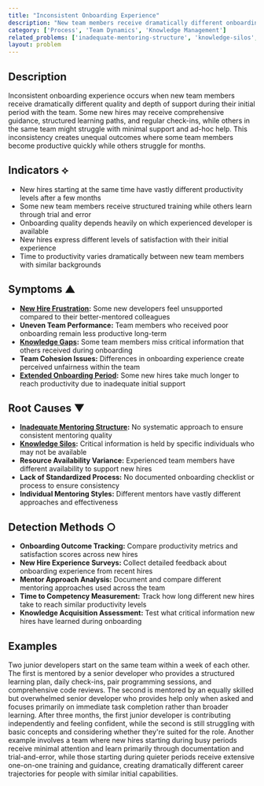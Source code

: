```yaml
---
title: "Inconsistent Onboarding Experience"
description: "New team members receive dramatically different onboarding experiences depending on who is available to help them, creating unequal outcomes."
category: ['Process', 'Team Dynamics', 'Knowledge Management']
related_problems: ['inadequate-mentoring-structure', 'knowledge-silos', 'extended-onboarding-period']
layout: problem
---
```


## Description

Inconsistent onboarding experience occurs when new team members receive dramatically different quality and depth of support during their initial period with the team. Some new hires may receive comprehensive guidance, structured learning paths, and regular check-ins, while others in the same team might struggle with minimal support and ad-hoc help. This inconsistency creates unequal outcomes where some team members become productive quickly while others struggle for months.

## Indicators ⟡

- New hires starting at the same time have vastly different productivity levels after a few months
- Some new team members receive structured training while others learn through trial and error
- Onboarding quality depends heavily on which experienced developer is available
- New hires express different levels of satisfaction with their initial experience
- Time to productivity varies dramatically between new team members with similar backgrounds

## Symptoms ▲

- **[New Hire Frustration](new-hire-frustration.md):** Some new developers feel unsupported compared to their better-mentored colleagues
- **Uneven Team Performance:** Team members who received poor onboarding remain less productive long-term
- **[Knowledge Gaps](knowledge-gaps.md):** Some team members miss critical information that others received during onboarding
- **Team Cohesion Issues:** Differences in onboarding experience create perceived unfairness within the team
- **[Extended Onboarding Period](extended-onboarding-period.md):** Some new hires take much longer to reach productivity due to inadequate initial support

## Root Causes ▼

- **[Inadequate Mentoring Structure](inadequate-mentoring-structure.md):** No systematic approach to ensure consistent mentoring quality
- **[Knowledge Silos](knowledge-silos.md):** Critical information is held by specific individuals who may not be available
- **Resource Availability Variance:** Experienced team members have different availability to support new hires
- **Lack of Standardized Process:** No documented onboarding checklist or process to ensure consistency
- **Individual Mentoring Styles:** Different mentors have vastly different approaches and effectiveness

## Detection Methods ○

- **Onboarding Outcome Tracking:** Compare productivity metrics and satisfaction scores across new hires
- **New Hire Experience Surveys:** Collect detailed feedback about onboarding experience from recent hires
- **Mentor Approach Analysis:** Document and compare different mentoring approaches used across the team
- **Time to Competency Measurement:** Track how long different new hires take to reach similar productivity levels
- **Knowledge Acquisition Assessment:** Test what critical information new hires have learned during onboarding

## Examples

Two junior developers start on the same team within a week of each other. The first is mentored by a senior developer who provides a structured learning plan, daily check-ins, pair programming sessions, and comprehensive code reviews. The second is mentored by an equally skilled but overwhelmed senior developer who provides help only when asked and focuses primarily on immediate task completion rather than broader learning. After three months, the first junior developer is contributing independently and feeling confident, while the second is still struggling with basic concepts and considering whether they're suited for the role. Another example involves a team where new hires starting during busy periods receive minimal attention and learn primarily through documentation and trial-and-error, while those starting during quieter periods receive extensive one-on-one training and guidance, creating dramatically different career trajectories for people with similar initial capabilities.